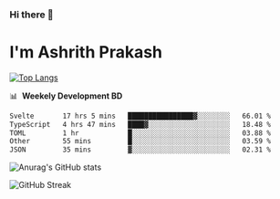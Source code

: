 ### Hi there 👋
# I'm Ashrith Prakash

[![Top Langs](https://github-readme-stats.vercel.app/api/top-langs/?username=xxcheckmatexx&count_private=true&include_all_commits=true&show_icons=true&line_height=20&title_color=FFFFFF&icon_color=FFFFFF&text_color=FFFFFF&bg_color=0D1117&langs_count=8)](https://github.com/anuraghazra/github-readme-stats)

📊 &nbsp;**Weekely Development BD**

<!--START_SECTION:waka-->

```txt
Svelte       17 hrs 5 mins   ████████████████▓░░░░░░░░   66.01 %
TypeScript   4 hrs 47 mins   ████▓░░░░░░░░░░░░░░░░░░░░   18.48 %
TOML         1 hr            █░░░░░░░░░░░░░░░░░░░░░░░░   03.88 %
Other        55 mins         █░░░░░░░░░░░░░░░░░░░░░░░░   03.59 %
JSON         35 mins         ▓░░░░░░░░░░░░░░░░░░░░░░░░   02.31 %
```

<!--END_SECTION:waka-->

![Anurag's GitHub stats](https://github-readme-stats.vercel.app/api?username=xxcheckmatexx&count_private=true&show_icons=true&theme=merko)  

![GitHub Streak](http://github-readme-streak-stats.herokuapp.com?user=xxcheckmatexx&theme=merko&hide_border=true&date_format=M%20j%5B%2C%20Y%5D&fire=DD0E0B)
<br/>
